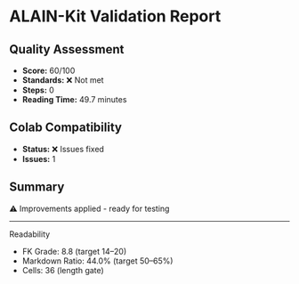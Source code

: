 # ALAIN-Kit Validation Report

## Quality Assessment
- **Score:** 60/100
- **Standards:** ❌ Not met
- **Steps:** 0
- **Reading Time:** 49.7 minutes

## Colab Compatibility
- **Status:** ❌ Issues fixed
- **Issues:** 1

## Summary
⚠️ Improvements applied - ready for testing

---
Readability
- FK Grade: 8.8 (target 14–20)
- Markdown Ratio: 44.0% (target 50–65%)
- Cells: 36 (length gate)
